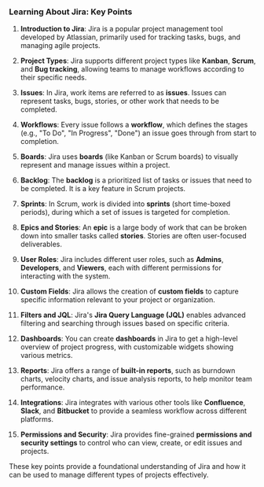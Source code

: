 ### Learning About Jira: Key Points

1. **Introduction to Jira**: Jira is a popular project management tool developed by Atlassian, primarily used for tracking tasks, bugs, and managing agile projects.
  
2. **Project Types**: Jira supports different project types like **Kanban**, **Scrum**, and **Bug tracking**, allowing teams to manage workflows according to their specific needs.

3. **Issues**: In Jira, work items are referred to as **issues**. Issues can represent tasks, bugs, stories, or other work that needs to be completed.

4. **Workflows**: Every issue follows a **workflow**, which defines the stages (e.g., "To Do", "In Progress", "Done") an issue goes through from start to completion.

5. **Boards**: Jira uses **boards** (like Kanban or Scrum boards) to visually represent and manage issues within a project.

6. **Backlog**: The **backlog** is a prioritized list of tasks or issues that need to be completed. It is a key feature in Scrum projects.

7. **Sprints**: In Scrum, work is divided into **sprints** (short time-boxed periods), during which a set of issues is targeted for completion.

8. **Epics and Stories**: An **epic** is a large body of work that can be broken down into smaller tasks called **stories**. Stories are often user-focused deliverables.

9. **User Roles**: Jira includes different user roles, such as **Admins**, **Developers**, and **Viewers**, each with different permissions for interacting with the system.

10. **Custom Fields**: Jira allows the creation of **custom fields** to capture specific information relevant to your project or organization.

11. **Filters and JQL**: Jira's **Jira Query Language (JQL)** enables advanced filtering and searching through issues based on specific criteria.

12. **Dashboards**: You can create **dashboards** in Jira to get a high-level overview of project progress, with customizable widgets showing various metrics.

13. **Reports**: Jira offers a range of **built-in reports**, such as burndown charts, velocity charts, and issue analysis reports, to help monitor team performance.

14. **Integrations**: Jira integrates with various other tools like **Confluence**, **Slack**, and **Bitbucket** to provide a seamless workflow across different platforms.

15. **Permissions and Security**: Jira provides fine-grained **permissions and security settings** to control who can view, create, or edit issues and projects.

These key points provide a foundational understanding of Jira and how it can be used to manage different types of projects effectively.
